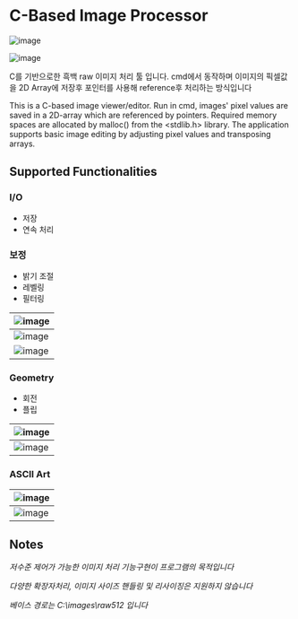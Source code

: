 # C-Based Image Processor

![image](https://user-images.githubusercontent.com/22307448/142989076-8d93b180-4fd3-4e7d-84f6-9fdfcfbb8b1b.png)

![image](https://user-images.githubusercontent.com/22307448/143000251-805157e7-a61b-4c9d-b924-15245f39014d.png)


C를 기반으로한 흑백 raw 이미지 처리 툴 입니다.
cmd에서 동작하며 이미지의 픽셀값을 2D Array에 저장후 포인터를 사용해 reference후 처리하는 방식입니다


This is a C-based image viewer/editor.
Run in cmd, images' pixel values are saved in a 2D-array which are referenced by pointers.
Required memory spaces are allocated by malloc() from the <stdlib.h> library.
The application supports basic image editing by adjusting pixel values and transposing arrays.



## Supported Functionalities

### I/O
- 저장
- 연속 처리


### 보정
- 밝기 조절
- 레벨링
- 필터링

| ![image](https://user-images.githubusercontent.com/22307448/142999839-588f0d5d-fbff-4d9b-a622-a483e3771507.png) |
| ------------------------------------------------------------ |
| ![image](https://user-images.githubusercontent.com/22307448/142996252-9bc0bf1b-12c6-4103-8453-dbba58e657c3.png) |
| ![image](https://user-images.githubusercontent.com/22307448/142996285-c2c12f87-ac17-410d-bce6-06775b0a00c6.png) |










### Geometry
- 회전
- 플립

| ![image](https://user-images.githubusercontent.com/22307448/142996198-11eb1950-ac77-455b-bc93-e74e89ca3dc1.png) |
| ------------------------------------------------------------ |
| ![image](https://user-images.githubusercontent.com/22307448/142996220-c6a6d45a-dfc0-4273-b9a1-f33705a46066.png) |






### ASCII Art

| ![image](https://user-images.githubusercontent.com/22307448/142996147-7fdb05b5-e028-4ee6-9771-c11d04dd1de5.png) |
| ------------------------------------------------------------ |
| ![image](https://user-images.githubusercontent.com/22307448/142996172-f27c0f02-9ff7-464f-b5b9-e81f6ef7bed3.png) |







## Notes
_저수준 제어가 가능한 이미지 처리 기능구현이 프로그램의 목적입니다_

_다양한 확장자처리, 이미지 사이즈 핸들링 및 리사이징은 지원하지 않습니다_

_베이스 경로는 C:\images\raw512 입니다_

